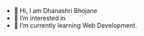 - 👋 Hi, I am Dhanashri Bhojane
- 👀 I’m interested in 
- 🌱 I’m currently learning Web Development.



